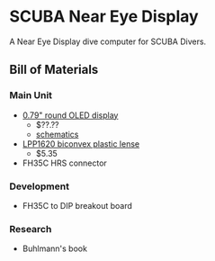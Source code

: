 # SCUBA Near Eye Display

A Near Eye Display dive computer for SCUBA Divers.

## Bill of Materials

### Main Unit
- [0.79" round OLED display](http://www.lummax-ele.com/products/oled-display/round_0.75_inch_128x128_white_oled_display.html)
    - $??.??
    - [schematics](http://www.lummax-ele.com/Uploads/Editor/20160615/20160615024818_53627.jpg)
- [LPP1620 biconvex plastic lense](http://www.knightoptical.com/stock/optical-components/uvvisnir-optics/lenses/plastic-lenses/plastic-lenses-singlets/plastic-lens-1600mm-dia-2000mm-fl-biconvex/)
    - $5.35
- FH35C HRS connector

### Development
- FH35C to DIP breakout board

### Research
- Buhlmann's book

